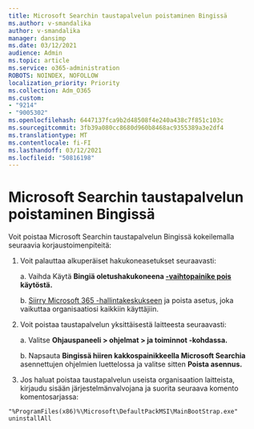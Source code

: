 ```yaml
---
title: Microsoft Searchin taustapalvelun poistaminen Bingissä
ms.author: v-smandalika
author: v-smandalika
manager: dansimp
ms.date: 03/12/2021
audience: Admin
ms.topic: article
ms.service: o365-administration
ROBOTS: NOINDEX, NOFOLLOW
localization_priority: Priority
ms.collection: Adm_O365
ms.custom:
- "9214"
- "9005302"
ms.openlocfilehash: 6447137fca9b2d48508f4e240a438c7f851c103c
ms.sourcegitcommit: 3fb39a080cc8680d960b8468ac9355389a3e2df4
ms.translationtype: MT
ms.contentlocale: fi-FI
ms.lasthandoff: 03/12/2021
ms.locfileid: "50816198"
---
```

# <a name="remove-the-background-service-for-microsoft-search-in-bing"></a>Microsoft Searchin taustapalvelun poistaminen Bingissä

Voit poistaa Microsoft Searchin taustapalvelun Bingissä kokeilemalla seuraavia korjaustoimenpiteitä:

1. Voit palauttaa alkuperäiset hakukoneasetukset seuraavasti:

    a. Vaihda Käytä **Bingiä oletushakukoneena [-vaihtopainike pois](https://docs.microsoft.com/deployoffice/microsoft-search-bing#change-whether-bing-is-the-default-search-engine-for-google-chrome) käytöstä.**

    b. [Siirry Microsoft 365 -hallintakeskukseen](https://docs.microsoft.com/deployoffice/microsoft-search-bing#configure-the-setting-in-the-microsoft-365-admin-center-to-allow-the-extension-to-be-installed) ja poista asetus, joka vaikuttaa organisaatiosi kaikkiin käyttäjiin.

2. Voit poistaa taustapalvelun yksittäisestä laitteesta seuraavasti:

    a. Valitse **Ohjauspaneeli > ohjelmat > ja toiminnot -kohdassa.**

    b. Napsauta **Bingissä hiiren kakkospainikkeella Microsoft Searchia** asennettujen ohjelmien luettelossa ja valitse sitten **Poista asennus.**

3. Jos haluat poistaa taustapalvelun useista organisaation laitteista, kirjaudu sisään järjestelmänvalvojana ja suorita seuraava komento komentosarjassa: 

`"%ProgramFiles(x86)%\Microsoft\DefaultPackMSI\MainBootStrap.exe" uninstallAll`
